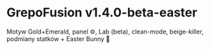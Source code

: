 # GrepoFusion v1.4.0-beta-easter

Motyw Gold+Emerald, panel ⚙️, Lab (beta), clean-mode, beige-killer, podmiany statków + Easter Bunny 🐇
